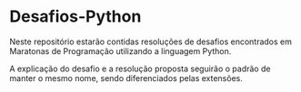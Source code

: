 # Desafios-Python
Neste repositório estarão contidas resoluções de desafios encontrados em Maratonas de Programação utilizando a linguagem Python.

A explicação do desafio e a resolução proposta seguirão o padrão de manter o mesmo nome, sendo diferenciados pelas extensões.
